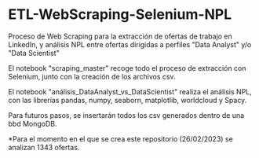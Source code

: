 # ETL-WebScraping-Selenium-NPL
Proceso de Web Scraping para la extracción de ofertas de trabajo en LinkedIn, y análisis NPL entre ofertas dirigidas a perfiles "Data Analyst" y/o "Data Scientist" 

El notebook "scraping_master" recoge todo el proceso de extracción con Selenium, junto con la creación de los archivos csv.

El notebook "análisis_DataAnalyst_vs_DataScientist" realiza el análisis NPL, con las librerías pandas, numpy, seaborn, matplotlib, worldcloud y Spacy.

Para futuros pasos, se insertarán todos los csv generados dentro de una bbd MongoDB.

*Para el momento en el que se crea este repositorio (26/02/2023) se analizan 1343 ofertas.
